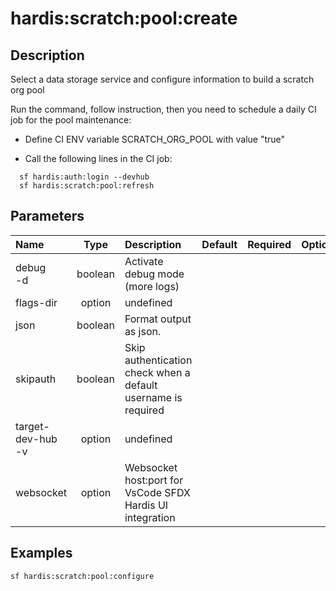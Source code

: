 <!-- This file has been generated with command 'sf hardis:doc:plugin:generate'. Please do not update it manually or it may be overwritten -->
# hardis:scratch:pool:create

## Description

Select a data storage service and configure information to build a scratch org pool

  Run the command, follow instruction, then you need to schedule a daily CI job for the pool maintenance:

- Define CI ENV variable SCRATCH_ORG_POOL with value "true"

- Call the following lines in the CI job:

```shell
  sf hardis:auth:login --devhub
  sf hardis:scratch:pool:refresh
```
  

## Parameters

| Name                  |  Type   | Description                                                   | Default | Required | Options |
|:----------------------|:-------:|:--------------------------------------------------------------|:-------:|:--------:|:-------:|
| debug<br/>-d          | boolean | Activate debug mode (more logs)                               |         |          |         |
| flags-dir             | option  | undefined                                                     |         |          |         |
| json                  | boolean | Format output as json.                                        |         |          |         |
| skipauth              | boolean | Skip authentication check when a default username is required |         |          |         |
| target-dev-hub<br/>-v | option  | undefined                                                     |         |          |         |
| websocket             | option  | Websocket host:port for VsCode SFDX Hardis UI integration     |         |          |         |

## Examples

```shell
sf hardis:scratch:pool:configure
```


